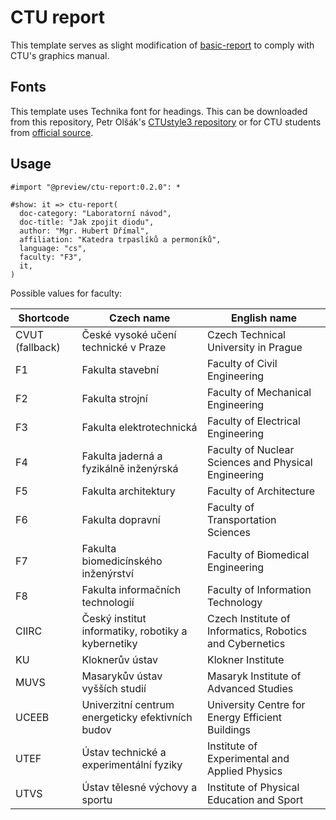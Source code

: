 # CTU report

This template serves as slight modification of [basic-report](https://github.com/roland-KA/basic-report-typst-template) to comply with CTU's graphics manual.

## Fonts

This template uses Technika font for headings. This can be downloaded from this repository, Petr Olšák's [CTUstyle3 repository](https://github.com/olsak/CTUstyle3) or for CTU students from [official source](https://www.cvut.cz/logo-a-graficky-manual).

## Usage

```typst
#import "@preview/ctu-report:0.2.0": *

#show: it => ctu-report(
  doc-category: "Laboratorní návod",
  doc-title: "Jak zpojit diodu",
  author: "Mgr. Hubert Dřímal",
  affiliation: "Katedra trpaslíků a permoníků",
  language: "cs",
  faculty: "F3",
  it,
)
```
Possible values for faculty:

| Shortcode       | Czech name                                         | English name                                             |
|-----------------|----------------------------------------------------|----------------------------------------------------------|
| CVUT (fallback) | České vysoké učení technické v Praze               | Czech Technical University in Prague                     |
| F1              | Fakulta stavební                                   | Faculty of Civil Engineering                             |
| F2              | Fakulta strojní                                    | Faculty of Mechanical Engineering                        |
| F3              | Fakulta elektrotechnická                           | Faculty of Electrical Engineering                        |
| F4              | Fakulta jaderná a fyzikálně inženýrská             | Faculty of Nuclear Sciences and Physical Engineering     |
| F5              | Fakulta architektury                               | Faculty of Architecture                                  |
| F6              | Fakulta dopravní                                   | Faculty of Transportation Sciences                       |
| F7              | Fakulta biomedicínského inženýrství                | Faculty of Biomedical Engineering                        |
| F8              | Fakulta informačních technologií                   | Faculty of Information Technology                        |
| CIIRC           | Český institut informatiky, robotiky a kybernetiky | Czech Institute of Informatics, Robotics and Cybernetics |
| KU              | Kloknerův ústav                                    | Klokner Institute                                        |
| MUVS            | Masarykův ústav vyšších studií                     | Masaryk Institute of Advanced Studies                    |
| UCEEB           | Univerzitní centrum energeticky efektivních budov  | University Centre for Energy Efficient Buildings         |
| UTEF            | Ústav technické a experimentální fyziky            | Institute of Experimental and Applied Physics            |
| UTVS            | Ústav tělesné výchovy a sportu                     | Institute of Physical Education and Sport                |
